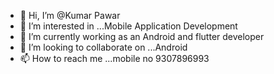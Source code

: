 - 👋 Hi, I’m @Kumar Pawar
- 👀 I’m interested in ...Mobile Application Development 
- 🌱 I’m currently working as an Android and flutter developer
- 💞️ I’m looking to collaborate on ...Android
- 📫 How to reach me ...mobile no 9307896993

<!---
KP717/KP717 is a ✨ special ✨ repository because its `README.md` (this file) appears on your GitHub profile.
You can click the Preview link to take a look at your changes.
--->
